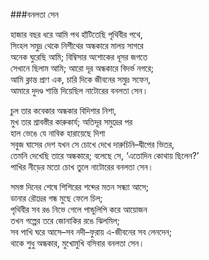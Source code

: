 ###বনলতা সেন

হাজার বছর ধরে আমি পথ হাঁটিতেছি পৃথিবীর পথে,   
সিংহল সমুদ্র থেকে নিশীথের অন্ধকারে মালয় সাগরে   
অনেক ঘুরেছি আমি; বিম্বিসার অশোকের ধূসর জগতে   
সেখানে ছিলাম আমি; আরো দূর অন্ধকারে বিদর্ভ নগরে;   
আমি ক্লান্ত প্রাণ এক, চারি দিকে জীবনের সমুদ্র সফেন,   
আমারে দুদণ্ড শান্তি দিয়েছিল নাটোরের বনলতা সেন।

চুল তার কবেকার অন্ধকার বিদিশার নিশা,   
মুখ তার শ্রাবস্তীর কারুকার্য; অতিদূর সমুদ্রের পর   
হাল ভেঙে যে নাবিক হারায়েছে দিশা   
সবুজ ঘাসের দেশ যখন সে চোখে দেখে দারুচিনি–দ্বীপের ভিতর,   
তেমনি দেখেছি তারে অন্ধকারে; বলেছে সে, ‘এতোদিন কোথায় ছিলেন?’   
পাখির নীড়ের মতো চোখ তুলে নাটোরের বনলতা সেন।

সমস্ত দিনের শেষে শিশিরের শব্দের মতন সন্ধ্যা আসে;   
ডানার রৌদ্রের গন্ধ মুছে ফেলে চিল;   
পৃথিবীর সব রঙ নিভে গেলে পান্ডুলিপি করে আয়োজন   
তখন গল্পের তরে জোনাকির রঙে ঝিলমিল;   
সব পাখি ঘরে আসে–সব নদী–ফুরায় এ-জীবনের সব লেনদেন;   
থাকে শুধু অন্ধকার, মুখোমুখি বসিবার বনলতা সেন।
